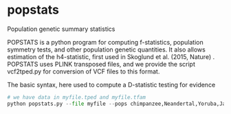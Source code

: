# popstats
Population genetic summary statistics

POPSTATS is a python program for computing f-statistics, population symmetry tests, and other population genetic quantities. It also allows estimation of the h4-statistic, first used in Skoglund et al. (2015, Nature)
.
POPSTATS uses PLINK transposed files, and we provide the script vcf2tped.py for conversion of VCF files to this format.

The basic syntax, here used to compute a D-statistic testing for evidence

```python
# we have data in myfile.tped and myfile.tfam
python popstats.py --file myfile --pops chimpanzee,Neandertal,Yoruba,Japanese
```
